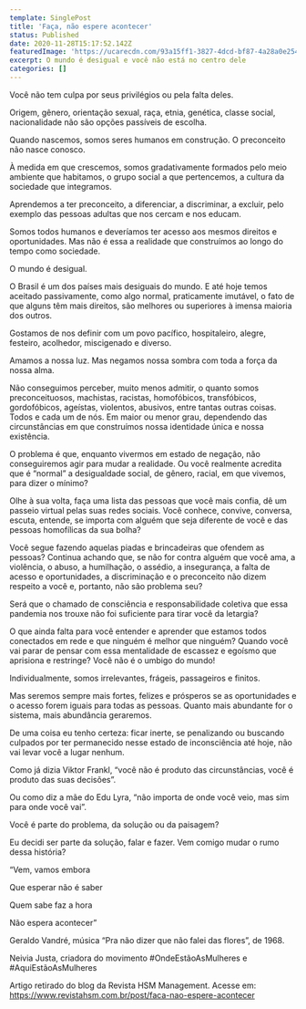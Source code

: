 ```yaml
---
template: SinglePost
title: 'Faça, não espere acontecer'
status: Published
date: 2020-11-28T15:17:52.142Z
featuredImage: 'https://ucarecdn.com/93a15ff1-3827-4dcd-bf87-4a28a0e254db/'
excerpt: O mundo é desigual e você não está no centro dele
categories: []
---
```

Você não tem culpa por seus privilégios ou pela falta deles.

Origem, gênero, orientação sexual, raça, etnia, genética, classe social, nacionalidade não são opções passíveis de escolha. 

Quando nascemos, somos seres humanos em construção. O preconceito não nasce conosco.

À medida em que crescemos, somos gradativamente formados pelo meio ambiente que habitamos, o grupo social a que pertencemos, a cultura da sociedade que integramos.

Aprendemos a ter preconceito, a diferenciar, a discriminar, a excluir, pelo exemplo das pessoas adultas que nos cercam e nos educam.  

Somos todos humanos e deveríamos ter acesso aos mesmos direitos e oportunidades. Mas não é essa a realidade que construímos ao longo do tempo como sociedade. 

O mundo é desigual. 

O Brasil é um dos países mais desiguais do mundo. E até hoje temos aceitado passivamente, como algo normal, praticamente imutável, o fato de que alguns têm mais direitos, são melhores ou superiores à imensa maioria dos outros.

Gostamos de nos definir com um povo pacífico, hospitaleiro, alegre, festeiro, acolhedor, miscigenado e diverso. 

Amamos a nossa luz. Mas negamos nossa sombra com toda a força da nossa alma. 

Não conseguimos perceber, muito menos admitir, o quanto somos preconceituosos, machistas, racistas, homofóbicos, transfóbicos, gordofóbicos, ageístas, violentos, abusivos, entre tantas outras coisas. Todos e cada um de nós. Em maior ou menor grau, dependendo das circunstâncias em que construímos nossa identidade única e nossa existência.

O problema é que, enquanto vivermos em estado de negação, não conseguiremos agir para mudar a realidade. Ou você realmente acredita que é “normal” a desigualdade social, de gênero, racial, em que vivemos, para dizer o mínimo? 

Olhe à sua volta, faça uma lista das pessoas que você mais confia, dê um passeio virtual pelas suas redes sociais. Você conhece, convive, conversa, escuta, entende, se importa com alguém que seja diferente de você e das pessoas homofílicas da sua bolha? 

Você segue fazendo aquelas piadas e brincadeiras que ofendem as pessoas? Continua achando que, se não for contra alguém que você ama, a violência, o abuso, a humilhação, o assédio, a insegurança, a falta de acesso e oportunidades, a discriminação e o preconceito não dizem respeito a você e, portanto, não são problema seu?

Será que o chamado de consciência e responsabilidade coletiva que essa pandemia nos trouxe não foi suficiente para tirar você da letargia?

O que ainda falta para você entender e aprender que estamos todos conectados em rede e que ninguém é melhor que ninguém? Quando você vai parar de pensar com essa mentalidade de escassez e egoísmo que aprisiona e restringe? Você não é o umbigo do mundo! 

Individualmente, somos irrelevantes, frágeis, passageiros e finitos. 

Mas seremos sempre mais fortes, felizes e prósperos se as oportunidades e o acesso forem iguais para todas as pessoas. Quanto mais abundante for o sistema, mais abundância geraremos.

De uma coisa eu tenho certeza: ficar inerte, se penalizando ou buscando culpados por ter permanecido nesse estado de inconsciência até hoje, não vai levar você a lugar nenhum. 

Como já dizia Viktor Frankl, “você não é produto das circunstâncias, você é produto das suas decisões”.

Ou como diz a mãe do Edu Lyra, “não importa de onde você veio, mas sim para onde você vai”.

Você é parte do problema, da solução ou da paisagem?

Eu decidi ser parte da solução, falar e fazer. Vem comigo mudar o rumo dessa história?

“Vem, vamos embora

Que esperar não é saber 

Quem sabe faz a hora

 Não espera acontecer”

Geraldo Vandré, música “Pra não dizer que não falei das flores”, de 1968.

Neivia Justa, criadora do movimento #OndeEstãoAsMulheres e #AquiEstãoAsMulheres

Artigo retirado do blog da Revista HSM Management. Acesse em: https://www.revistahsm.com.br/post/faca-nao-espere-acontecer
